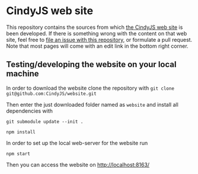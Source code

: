 # CindyJS web site

This repository contains the sources from which
[the CindyJS web site](http://cindyjs.org/) is been developed.
If there is something wrong with the content on that web site,
feel free to
[file an issue with this repository](https://github.com/CindyJS/website/issues),
or formulate a pull request.
Note that most pages will come with an edit link in the bottom right corner.

## Testing/developing the website on your local machine

In order to download the website clone the repository with
`git clone git@github.com:CindyJS/website.git`

Then enter the just downloaded folder named as `website` and install all dependencies with

`git submodule update --init .`

`npm install`

In order to set up the local web-server for the website run

`npm start`

Then you can access the website on [http://localhost:8163/](http://localhost:8163/)
